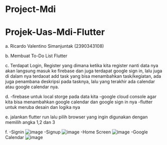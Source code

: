 # Project-Mdi
# Projek-Uas-Mdi-Flutter
a. Ricardo Valentino Simanjuntak (2390343108)

b. Membuat To-Do List Flutter

c. Terdapat Login, Register yang dimana ketika kita register nanti data nya akan langsung masuk ke firebase dan juga terdapat google sign in, lalu juga di dalam nya terdaoat add task yang bisa menambahkan task/kegiatan, ada juga penambana deskripsi pada tasknya, lalu yang terakhir ada calendar atau google calendar nya.

d. -firebase untuk local storge pada data kita
   -google cloud console agar kita bisa menambahkan google calendar dan google sign in nya
   -flutter untuk meruba desain dan logika nya
   
e. jalankan flutter run lalu pilih browser yang ingin digunakan dengan memilih angka 1,2 dan 3

f. -Signin ![image](https://github.com/user-attachments/assets/4a1f4718-396f-4e61-9ff5-0b2df919ccf1)
   -Signup ![image](https://github.com/user-attachments/assets/50d42340-65e1-412a-b3bf-c1be7e5d0475)
   -Home Screen ![image](https://github.com/user-attachments/assets/44920f1e-a8c1-44c8-8618-2851fc66ebdc)
   -Google Calendar ![image](https://github.com/user-attachments/assets/af51d3d6-8c2c-4592-91ff-4a346586fc06)



